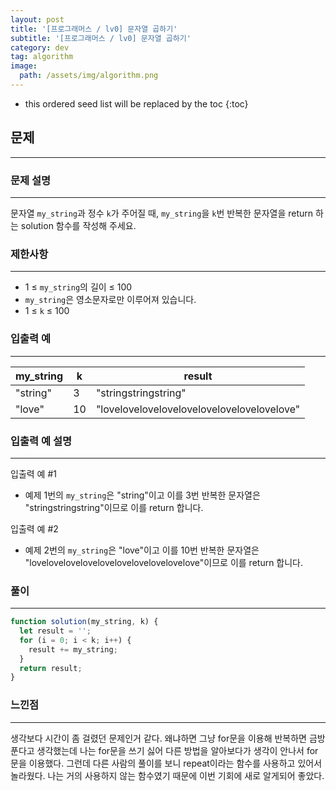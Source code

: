 ```yaml
---
layout: post
title: '[프로그래머스 / lv0] 문자열 곱하기'
subtitle: '[프로그래머스 / lv0] 문자열 곱하기'
category: dev
tag: algorithm
image:
  path: /assets/img/algorithm.png
---
```


<!-- prettier-ignore -->
* this ordered seed list will be replaced by the toc
{:toc}

## 문제

---

### **문제 설명**

---

문자열 `my_string`과 정수 `k`가 주어질 때, `my_string`을 `k`번 반복한 문자열을 return 하는 solution 함수를 작성해 주세요.

### 제한사항

---

- 1 ≤ `my_string`의 길이 ≤ 100
- `my_string`은 영소문자로만 이루어져 있습니다.
- 1 ≤ `k` ≤ 100

### 입출력 예

---

| my_string | k   | result                                     |
| --------- | --- | ------------------------------------------ |
| "string"  | 3   | "stringstringstring"                       |
| "love"    | 10  | "lovelovelovelovelovelovelovelovelovelove" |

### 입출력 예 설명

---

입출력 예 #1

- 예제 1번의 `my_string`은 "string"이고 이를 3번 반복한 문자열은 "stringstringstring"이므로 이를 return 합니다.

입출력 예 #2

- 예제 2번의 `my_string`은 "love"이고 이를 10번 반복한 문자열은 "lovelovelovelovelovelovelovelovelovelove"이므로 이를 return 합니다.

### 풀이

---

```jsx
function solution(my_string, k) {
  let result = '';
  for (i = 0; i < k; i++) {
    result += my_string;
  }
  return result;
}
```

### 느낀점

---

생각보다 시간이 좀 걸렸던 문제인거 같다. 왜냐하면 그냥 for문을 이용해 반복하면 금방 푼다고 생각했는데 나는 for문을 쓰기 싫어 다른 방법을 알아보다가 생각이 안나서 for문을 이용했다. 그런데 다른 사람의 풀이를 보니 repeat이라는 함수를 사용하고 있어서 놀라웠다. 나는 거의 사용하지 않는 함수였기 때문에 이번 기회에 새로 알게되어 좋았다.
